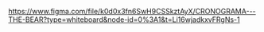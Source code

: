 https://www.figma.com/file/k0d0x3fn6SwH9CSSkztAyX/CRONOGRAMA---THE-BEAR?type=whiteboard&node-id=0%3A1&t=Li16wjadkxvFRgNs-1 
